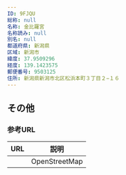 ```yaml
---
ID: 9FJQU
総称: null
名称: 金比羅宮
名称読み: null
別名: null
都道府県: 新潟県
区域: 新潟市
緯度: 37.9509296
経度: 139.1423575
郵便番号: 9503125
住所: 新潟県新潟市北区松浜本町３丁目２−１６
---
```


## その他

### 参考URL

| URL | 説明          |
| --- | ------------- |
|     | OpenStreetMap |
